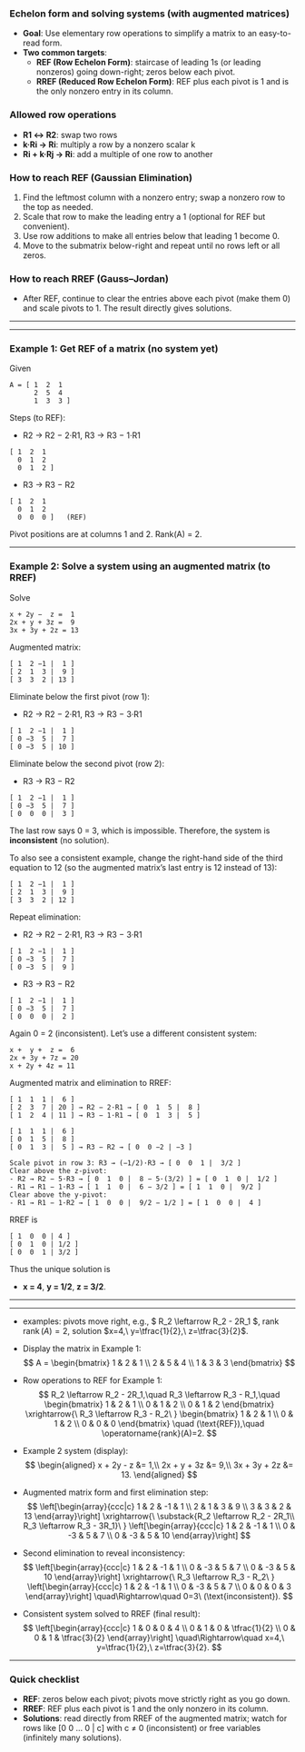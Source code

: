 ### Echelon form and solving systems (with augmented matrices)

- **Goal**: Use elementary row operations to simplify a matrix to an easy-to-read form.
- **Two common targets**:
  - **REF (Row Echelon Form)**: staircase of leading 1s (or leading nonzeros) going down-right; zeros below each pivot.
  - **RREF (Reduced Row Echelon Form)**: REF plus each pivot is 1 and is the only nonzero entry in its column.

### Allowed row operations
- **R1 ↔ R2**: swap two rows
- **k·Ri → Ri**: multiply a row by a nonzero scalar k
- **Ri + k·Rj → Ri**: add a multiple of one row to another

### How to reach REF (Gaussian Elimination)
1. Find the leftmost column with a nonzero entry; swap a nonzero row to the top as needed.
2. Scale that row to make the leading entry a 1 (optional for REF but convenient).
3. Use row additions to make all entries below that leading 1 become 0.
4. Move to the submatrix below-right and repeat until no rows left or all zeros.

### How to reach RREF (Gauss–Jordan)
- After REF, continue to clear the entries above each pivot (make them 0) and scale pivots to 1. The result directly gives solutions.

---
---

### Example 1: Get REF of a matrix (no system yet)
Given
```text
A = [ 1  2  1
      2  5  4
      1  3  3 ]
```
Steps (to REF):
- R2 → R2 − 2·R1, R3 → R3 − 1·R1
```text
[ 1  2  1
  0  1  2
  0  1  2 ]
```
- R3 → R3 − R2
```text
[ 1  2  1
  0  1  2
  0  0  0 ]   (REF)
```
Pivot positions are at columns 1 and 2. Rank(A) = 2.

---

### Example 2: Solve a system using an augmented matrix (to RREF)
Solve
```text
x + 2y −  z =  1
2x + y + 3z =  9
3x + 3y + 2z = 13
```
Augmented matrix:
```text
[ 1  2 −1 |  1 ]
[ 2  1  3 |  9 ]
[ 3  3  2 | 13 ]
```
Eliminate below the first pivot (row 1):
- R2 → R2 − 2·R1, R3 → R3 − 3·R1
```text
[ 1  2 −1 |  1 ]
[ 0 −3  5 |  7 ]
[ 0 −3  5 | 10 ]
```
Eliminate below the second pivot (row 2):
- R3 → R3 − R2
```text
[ 1  2 −1 |  1 ]
[ 0 −3  5 |  7 ]
[ 0  0  0 |  3 ]
```
The last row says 0 = 3, which is impossible. Therefore, the system is **inconsistent** (no solution).

To also see a consistent example, change the right-hand side of the third equation to 12 (so the augmented matrix’s last entry is 12 instead of 13):
```text
[ 1  2 −1 |  1 ]
[ 2  1  3 |  9 ]
[ 3  3  2 | 12 ]
```
Repeat elimination:
- R2 → R2 − 2·R1, R3 → R3 − 3·R1
```text
[ 1  2 −1 |  1 ]
[ 0 −3  5 |  7 ]
[ 0 −3  5 |  9 ]
```
- R3 → R3 − R2
```text
[ 1  2 −1 |  1 ]
[ 0 −3  5 |  7 ]
[ 0  0  0 |  2 ]
```
Again 0 = 2 (inconsistent). Let’s use a different consistent system:
```text
x +  y +  z =  6
2x + 3y + 7z = 20
x + 2y + 4z = 11
```
Augmented matrix and elimination to RREF:
```text
[ 1  1  1 |  6 ]
[ 2  3  7 | 20 ] → R2 − 2·R1 → [ 0  1  5 |  8 ]
[ 1  2  4 | 11 ] → R3 − 1·R1 → [ 0  1  3 |  5 ]

[ 1  1  1 |  6 ]
[ 0  1  5 |  8 ]
[ 0  1  3 |  5 ] → R3 − R2 → [ 0  0 −2 | −3 ]

Scale pivot in row 3: R3 → (−1/2)·R3 → [ 0  0  1 |  3/2 ]
Clear above the z-pivot:
- R2 → R2 − 5·R3 → [ 0  1  0 |  8 − 5·(3/2) ] = [ 0  1  0 |  1/2 ]
- R1 → R1 − 1·R3 → [ 1  1  0 |  6 − 3/2 ] = [ 1  1  0 |  9/2 ]
Clear above the y-pivot:
- R1 → R1 − 1·R2 → [ 1  0  0 |  9/2 − 1/2 ] = [ 1  0  0 |  4 ]
```
RREF is
```text
[ 1  0  0 | 4 ]
[ 0  1  0 | 1/2 ]
[ 0  0  1 | 3/2 ]
```
Thus the unique solution is
- **x = 4**, **y = 1/2**, **z = 3/2**.

---
---

- examples: pivots move right, e.g., $ R_2 \leftarrow R_2 - 2R_1 $, rank $\operatorname{rank}(A)=2$, solution $x=4,\ y=\tfrac{1}{2},\ z=\tfrac{3}{2}$.

- Display the matrix in Example 1:
$$
A = \begin{bmatrix}
1 & 2 & 1 \\
2 & 5 & 4 \\
1 & 3 & 3
\end{bmatrix}
$$

- Row operations to REF for Example 1:
$$
R_2 \leftarrow R_2 - 2R_1,\quad R_3 \leftarrow R_3 - R_1,\quad
\begin{bmatrix}
1 & 2 & 1 \\
0 & 1 & 2 \\
0 & 1 & 2
\end{bmatrix}
\xrightarrow{\ R_3 \leftarrow R_3 - R_2\ }
\begin{bmatrix}
1 & 2 & 1 \\
0 & 1 & 2 \\
0 & 0 & 0
\end{bmatrix}
\quad (\text{REF}),\quad \operatorname{rank}(A)=2.
$$

- Example 2 system (display):
$$
\begin{aligned}
x + 2y - z &= 1,\\
2x + y + 3z &= 9,\\
3x + 3y + 2z &= 13.
\end{aligned}
$$

- Augmented matrix form and first elimination step:
$$
\left[\begin{array}{ccc|c}
1 & 2 & -1 & 1 \\
2 & 1 & 3 & 9 \\
3 & 3 & 2 & 13
\end{array}\right]
\xrightarrow{\ \substack{R_2 \leftarrow R_2 - 2R_1\\ R_3 \leftarrow R_3 - 3R_1}\ }
\left[\begin{array}{ccc|c}
1 & 2 & -1 & 1 \\
0 & -3 & 5 & 7 \\
0 & -3 & 5 & 10
\end{array}\right]
$$

- Second elimination to reveal inconsistency:
$$
\left[\begin{array}{ccc|c}
1 & 2 & -1 & 1 \\
0 & -3 & 5 & 7 \\
0 & -3 & 5 & 10
\end{array}\right]
\xrightarrow{\ R_3 \leftarrow R_3 - R_2\ }
\left[\begin{array}{ccc|c}
1 & 2 & -1 & 1 \\
0 & -3 & 5 & 7 \\
0 & 0 & 0 & 3
\end{array}\right]
\quad\Rightarrow\quad 0=3\ (\text{inconsistent}).
$$

- Consistent system solved to RREF (final result):
$$
\left[\begin{array}{ccc|c}
1 & 0 & 0 & 4 \\
0 & 1 & 0 & \tfrac{1}{2} \\
0 & 0 & 1 & \tfrac{3}{2}
\end{array}\right]
\quad\Rightarrow\quad x=4,\ y=\tfrac{1}{2},\ z=\tfrac{3}{2}.
$$


---

### Quick checklist
- **REF**: zeros below each pivot; pivots move strictly right as you go down.
- **RREF**: REF plus each pivot is 1 and the only nonzero in its column.
- **Solutions**: read directly from RREF of the augmented matrix; watch for rows like [0 0 … 0 | c] with c ≠ 0 (inconsistent) or free variables (infinitely many solutions).





